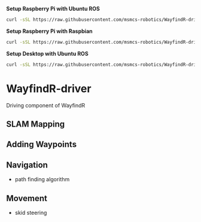 
**Setup Raspberry Pi with Ubuntu ROS**

```bash
curl -sSL https://raw.githubusercontent.com/msmcs-robotics/WayfindR-driver/refs/heads/main/setup_ros.sh | bash
```

**Setup Raspberry Pi with Raspbian**

```bash
curl -sSL https://raw.githubusercontent.com/msmcs-robotics/WayfindR-driver/refs/heads/main/setup_raspbian.sh | bash
```

**Setup Desktop with Ubuntu ROS**

```bash
curl -sSL https://raw.githubusercontent.com/msmcs-robotics/WayfindR-driver/refs/heads/main/setup_desktop.sh | bash
```

# WayfindR-driver
Driving component of WayfindR

## SLAM Mapping

## Adding Waypoints

## Navigation

- path finding algorithm

## Movement

- skid steering